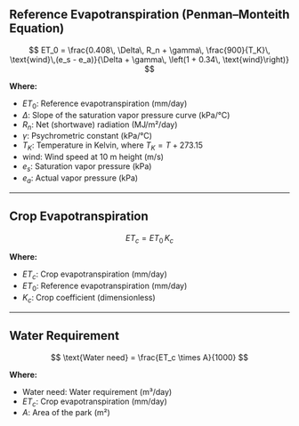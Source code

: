 ## Reference Evapotranspiration (Penman–Monteith Equation)

$$
ET_0 = \frac{0.408\, \Delta\, R_n + \gamma\, \frac{900}{T_K}\, \text{wind}\,(e_s - e_a)}{\Delta + \gamma\, \left(1 + 0.34\, \text{wind}\right)}
$$

**Where:**

- $ET_0$: Reference evapotranspiration (mm/day)
- $\Delta$: Slope of the saturation vapor pressure curve (kPa/°C)
- $R_n$: Net (shortwave) radiation (MJ/m²/day)
- $\gamma$: Psychrometric constant (kPa/°C)
- $T_K$: Temperature in Kelvin, where $T_K = T + 273.15$
- $\text{wind}$: Wind speed at 10 m height (m/s)
- $e_s$: Saturation vapor pressure (kPa)
- $e_a$: Actual vapor pressure (kPa)

---

## Crop Evapotranspiration

$$
ET_c = ET_0\, K_c
$$

**Where:**

- $ET_c$: Crop evapotranspiration (mm/day)
- $ET_0$: Reference evapotranspiration (mm/day)
- $K_c$: Crop coefficient (dimensionless)

---

## Water Requirement

$$
\text{Water need} = \frac{ET_c \times A}{1000}
$$

**Where:**

- $\text{Water need}$: Water requirement (m³/day)
- $ET_c$: Crop evapotranspiration (mm/day)
- $A$: Area of the park (m²)